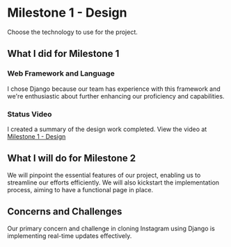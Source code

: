 # Milestone 1 - Design 

Choose the technology to use for the project.


## What I did for Milestone 1

### Web Framework and Language

I chose Django because our team has experience with this framework and we're enthusiastic about further enhancing our proficiency and capabilities.


### Status Video 

I created a summary of the design work completed.  View the video at 
[Milestone 1 - Design](Video.md)


## What I will do for Milestone 2

We will pinpoint the essential features of our project, enabling us to streamline our efforts efficiently. We will also kickstart the implementation process, aiming to have a functional page in place.


## Concerns and Challenges

Our primary concern and challenge in cloning Instagram using Django is implementing real-time updates effectively.

